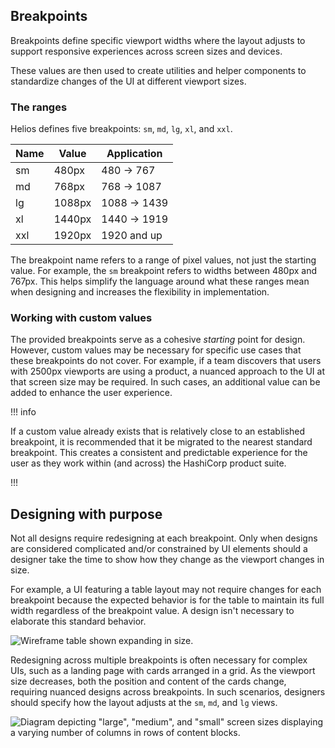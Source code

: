 ## Breakpoints

Breakpoints define specific viewport widths where the layout adjusts to support responsive experiences across screen sizes and devices.

These values are then used to create utilities and helper components to standardize changes of the UI at different viewport sizes.

### The ranges

Helios defines five breakpoints: `sm`, `md`, `lg`, `xl`, and `xxl`.

| Name   | Value        | Application                   |
| ------ | ------------ | ----------------------------- |
| sm     | 480px        | 480 → 767                     |
| md     | 768px        | 768 → 1087                    |
| lg     | 1088px       | 1088 → 1439                   |
| xl     | 1440px       | 1440 → 1919                   |
| xxl    | 1920px       | 1920 and up                   |

The breakpoint name refers to a range of pixel values, not just the starting value. For example, the `sm` breakpoint refers to widths between 480px and 767px. This helps simplify the language around what these ranges mean when designing and increases the flexibility in implementation.

### Working with custom values

The provided breakpoints serve as a cohesive _starting_ point for design. However, custom values may be necessary for specific use cases that these breakpoints do not cover. For example, if a team discovers that users with 2500px viewports are using a product, a nuanced approach to the UI at that screen size may be required. In such cases, an additional value can be added to enhance the user experience.

!!! info

If a custom value already exists that is relatively close to an established breakpoint, it is recommended that it be migrated to the nearest standard breakpoint. This creates a consistent and predictable experience for the user as they work within (and across) the HashiCorp product suite.

!!!

## Designing with purpose

Not all designs require redesigning at each breakpoint. Only when designs are considered complicated and/or constrained by UI elements should a designer take the time to show how they change as the viewport changes in size. 

For example, a UI featuring a table layout may not require changes for each breakpoint because the expected behavior is for the table to maintain its full width regardless of the breakpoint value. A design isn't necessary to elaborate this standard behavior.

![Wireframe table shown expanding in size.](/assets/foundations/breakpoints/breakpoints-table-example.png)

Redesigning across multiple breakpoints is often necessary for complex UIs, such as a landing page with cards arranged in a grid. As the viewport size decreases, both the position and content of the cards change, requiring nuanced designs across breakpoints. In such scenarios, designers should specify how the layout adjusts at the `sm`, `md`, and `lg` views.

![Diagram depicting "large", "medium", and "small" screen sizes displaying a varying number of columns in rows of content blocks.](/assets/foundations/breakpoints/breakpoints-card-designs-shfting.png)
